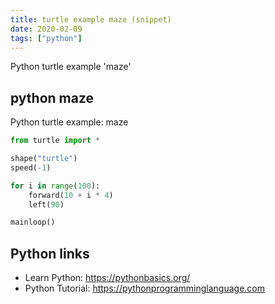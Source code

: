 ```yaml
---
title: turtle example maze (snippet)
date: 2020-02-09
tags: ["python"]
---
```

Python turtle example 'maze'


## python maze

Python turtle example: maze

```python
from turtle import *

shape("turtle")
speed(-1)

for i in range(100):
    forward(10 + i * 4)
    left(90)

mainloop()


```

## Python links

- Learn Python: https://pythonbasics.org/
- Python Tutorial: https://pythonprogramminglanguage.com
